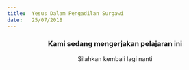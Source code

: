 ```yaml
---
title:  Yesus Dalam Pengadilan Surgawi
date:   25/07/2018
---
```


### <center>Kami sedang mengerjakan pelajaran ini</center>
<center>Silahkan kembali lagi nanti</center>